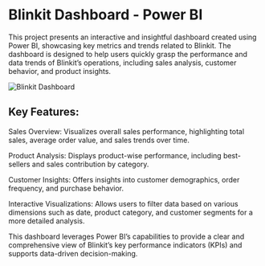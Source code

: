 # Blinkit Dashboard - Power BI
This project presents an interactive and insightful dashboard created using Power BI, showcasing key metrics and trends related to Blinkit. The dashboard is designed to help users quickly grasp the performance and data trends of Blinkit’s operations, including sales analysis, customer behavior, and product insights.

![Blinkit Dashboard](https://github.com/user-attachments/assets/0f1883ef-4380-4a47-93fa-4a375d40b5d2)

## Key Features:
Sales Overview: Visualizes overall sales performance, highlighting total sales, average order value, and sales trends over time.

Product Analysis: Displays product-wise performance, including best-sellers and sales contribution by category.

Customer Insights: Offers insights into customer demographics, order frequency, and purchase behavior.

Interactive Visualizations: Allows users to filter data based on various dimensions such as date, product category, and customer segments for a more detailed analysis.

This dashboard leverages Power BI’s capabilities to provide a clear and comprehensive view of Blinkit’s key performance indicators (KPIs) and supports data-driven decision-making.
